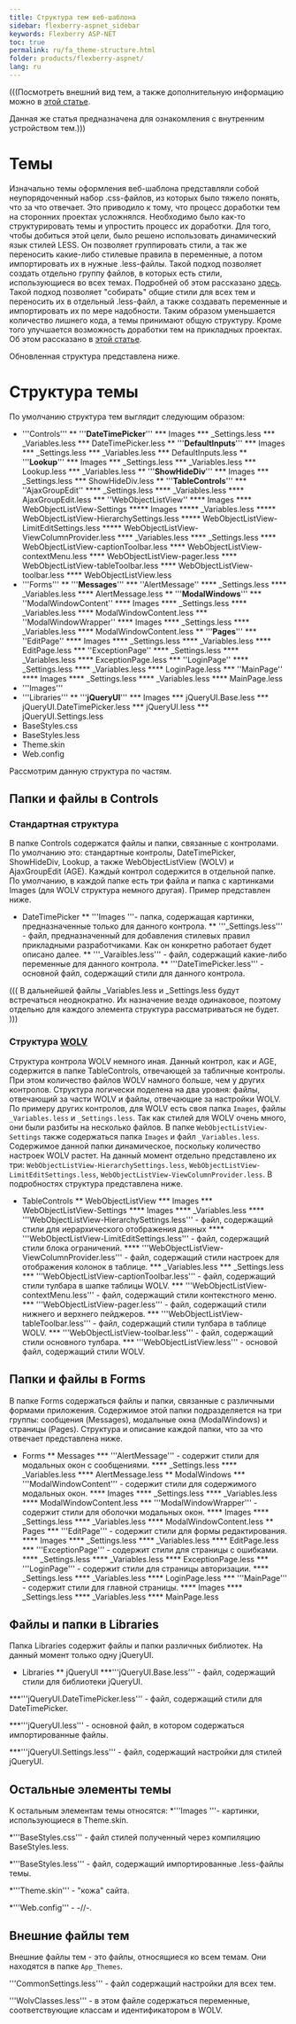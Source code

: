 ```yaml
---
title: Структура тем веб-шаблона
sidebar: flexberry-aspnet_sidebar
keywords: Flexberry ASP-NET
toc: true
permalink: ru/fa_theme-structure.html
folder: products/flexberry-aspnet/
lang: ru
---
```




(((Посмотреть внешний вид тем, а также дополнительную информацию можно в [этой статье](choose-theme.html).

Данная же статья предназначена для ознакомления с внутренним устройством тем.)))

# Темы
Изначально темы оформления веб-шаблона представляли собой неупорядоченный набор .css-файлов, из которых было тяжело понять, что за что отвечает. Это приводило к тому, что процесс доработки тем на сторонних проектах усложнялся. Необходимо было как-то структурировать темы и упростить процесс их доработки. Для того, чтобы добиться этой цели, было решено использовать динамический язык стилей LESS. Он позволяет группировать стили, а так же переносить какие-либо стилевые правила в переменные, а потом импортировать их в нужные .less-файлы. Такой подход позволяет создать отдельно группу файлов, в которых есть стили, использующиеся во всех темах. Подробней об этом рассказано [здесь](base-theme-structure.html).
  Такой подход позволяет "собирать" общие стили для всех тем и переносить их в отдельный .less-файл, а также создавать переменные и импортировать их по мере надобности. Таким образом уменьшается количество лишнего кода, а темы принимают общую структуру. Кроме того улучшается возможность доработки тем на прикладных проектах. Об этом рассказано в  [этой статье](change-theme.html).

Обновленная структура представлена ниже.



# Структура темы

По умолчанию структура тем выглядит следующим образом:

* '''Controls'''
** '''__DateTimePicker__'''
*** Images
*** _Settings.less
*** _Variables.less
*** DateTimePicker.less
** '''__DefaultInputs__'''
*** Images
*** _Settings.less
*** _Variables.less
*** DefaultInputs.less
** '''__Lookup__'''
*** Images
*** _Settings.less
*** _Variables.less
*** Lookup.less
*** _Variables.less
** '''__ShowHideDiv__'''
*** Images
*** _Settings.less
*** ShowHideDiv.less
** '''__TableControls__'''
*** ''AjaxGroupEdit''
**** _Settings.less
**** _Variables.less
**** AjaxGroupEdit.less
*** ''WebObjectListView''
**** Images
**** WebObjectListView-Settings
***** Images
***** _Variables.less
***** WebObjectListView-HierarchySettings.less
***** WebObjectListView-LimitEditSettings.less
***** WebObjectListView-ViewColumnProvider.less
**** _Variables.less
**** _Settings.less
**** WebObjectListView-captionToolbar.less
**** WebObjectListView-contextMenu.less
**** WebObjectListView-pager.less
**** WebObjectListView-tableToolbar.less
**** WebObjectListView-toolbar.less
**** WebObjectListView.less
* '''Forms'''
** '''__Messages__'''
*** ''AlertMessage''
**** _Settings.less
**** _Variables.less
**** AlertMessage.less
** '''__ModalWindows__'''
*** ''ModalWindowContent''
**** Images
**** _Settings.less
**** _Variables.less
**** ModalWindowContent.less
*** ''ModalWindowWrapper''
**** Images
**** _Settings.less
**** _Variables.less
**** ModalWindowContent.less
** '''__Pages__'''
*** ''EditPage''
**** Images
**** _Settings.less
**** _Variables.less
**** EditPage.less
*** ''ExceptionPage''
**** _Settings.less
**** _Variables.less
**** ExceptionPage.less
*** ''LoginPage''
**** _Settings.less
**** _Variables.less
**** LoginPage.less
*** ''MainPage''
**** Images
**** _Settings.less
**** _Variables.less
**** MainPage.less
* '''Images'''
* '''Libraries'''
** '''__jQueryUI__'''
*** Images
*** jQueryUI.Base.less
*** jQueryUI.DateTimePicker.less
*** jQueryUI.less
*** jQueryUI.Settings.less
* BaseStyles.css
* BaseStyles.less
* Theme.skin
* Web.config

Рассмотрим данную структура по частям.

## Папки и файлы в Controls

### Стандартная структура
В папке Controls содержатся файлы и папки, связанные с контролами. По умолчанию это: стандартные контролы, DateTimePicker, ShowHideDiv, Lookup, а также WebObjectListView (WOLV) и AjaxGroupEdit (AGE). Каждый контрол содержится в отдельной папке. По умолчанию, в каждой папке есть три файла и папка с картинками Images (для WOLV структура немного другая). Пример представлен ниже.

* DateTimePicker
** '''Images '''- папка, содержащая картинки, предназначенные только для данного контрола.
** '''_Settings.less''' - файл, предназначенный для добавления стилевых правил прикладными разработчиками. Как он конкретно работает будет описано далее.
** '''_Varaibles.less''' - файл, содержащий какие-либо переменные для данного контрола.
** '''DateTimePicker.less''' - основной файл, содержащий стили для данного контрола.


(((
<msg type=note> В дальнейшей файлы _Variables.less и _Settings.less будут встречаться неоднократно. Их назначение везде одинаковое, поэтому отдельно для каждого элемента структура рассматриваться не будет. </msg>
)))

### Структура [WOLV](web-object-list-view.html)
Структура контрола WOLV немного иная. Данный контрол, как и AGE, содержится в папке TableControls, отвечающей за табличные контролы. При этом количество файлов WOLV намного больше, чем у других контролов. Структура логически поделена на два уровня: файлы, отвечающий за части WOLV и файлы, отвечающие за настройки WOLV. По примеру других контролов, для WOLV есть своя папка `Images`, файлы `_Variables.less` и `_Settings.less`. Так как стилей для WOLV очень много, они были разбиты на несколько файлов.
В папке `WebObjectListView-Settings` также содержаться папка `Images` и файл `_Variables.less`. Содержимое данной папки динамическое, поскольку количество настроек WOLV растет. На данный момент отдельно представлено их три: `WebObjectListView-HierarchySettings.less`, `WebObjectListView-LimitEditSettings.less`, `WebObjectListView-ViewColumnProvider.less`. 
В подробностях структура представлена ниже.

* TableControls
** WebObjectListView
*** Images
*** WebObjectListView-Settings
**** Images
**** _Variables.less
**** '''WebObjectListView-HierarchySettings.less''' - файл, содержащий стили для иерархического отображения данных
**** '''WebObjectListView-LimitEditSettings.less''' - файл, содержащий стили блока ограничений.
**** '''WebObjectListView-ViewColumnProvider.less''' - файл, содержащий стили настроек для отображения колонок в таблице.
*** _Variables.less
*** _Settings.less
*** '''WebObjectListView-captionToolbar.less''' - файл, содержащий стили тулбара в шапке таблицы WOLV.
*** '''WebObjectListView-contextMenu.less''' - файл, содержащий стили контекстного меню.
*** '''WebObjectListView-pager.less''' - файл, содержащий стили нижнего и верхнего пейджеров.
*** '''WebObjectListView-tableToolbar.less''' - файл, содержащий стили тулбара в таблице WOLV.
*** '''WebObjectListView-toolbar.less''' - файл, содержащий стили основного тулбара.
*** '''WebObjectListView.less''' - основой файл, содержащий стили WOLV.


## Папки и файлы в Forms

В папке Forms содержаться файлы и папки, связанные с различными формами приложения. Содержимое этой папки подразделяется на три группы: сообщения (Messages), модальные окна (ModalWindows) и страницы (Pages). Структура и описание каждой папки, что за что отвечает представлена ниже.

 
* Forms
** Messages
*** '''AlertMessage''' - содержит стили для модальных окон с сообщениями.
**** _Settings.less
**** _Variables.less
**** AlertMessage.less
** ModalWindows
*** '''ModalWindowContent''' - содержит стили для содержимого модальных окон.
**** Images
**** _Settings.less
**** _Variables.less
**** ModalWindowContent.less
*** '''ModalWindowWrapper''' - содержит стили для оболочки модальных окон.
**** Images
**** _Settings.less
**** _Variables.less
**** ModalWindowContent.less
** Pages
*** '''EditPage''' - содержит стили для формы редактирования.
**** Images
**** _Settings.less
**** _Variables.less
**** EditPage.less
*** '''ExceptionPage''' - содержит стили для страницы с ошибками.
**** _Settings.less
**** _Variables.less
**** ExceptionPage.less
*** '''LoginPage''' - содержит стили для страницы авторизации.
**** _Settings.less
**** _Variables.less
**** LoginPage.less
*** '''MainPage''' - содержит стили для главной страницы.
**** Images
**** _Settings.less
**** _Variables.less
**** MainPage.less


## Файлы и папки в Libraries

Папка Libraries содержит файлы и папки различных библиотек. На данный момент только одну jQueryUI.

* Libraries
** jQueryUI
***'''jQueryUI.Base.less''' - файл, содержащий стили для библиотеки jQueryUI.

***'''jQueryUI.DateTimePicker.less''' - файл, содержащий стили для DateTimePicker.

***'''jQueryUI.less''' - основной файл, в котором содержаться импортированные файлы.

***'''jQueryUI.Settings.less''' - файл, содержащий настройки для стилей jQueryUI.


## Остальные элементы темы

К остальным элементам темы относятся:
*'''Images '''- картинки, использующиеся в Theme.skin.

*'''BaseStyles.css''' - файл стилей полученный через компиляцию BaseStyles.less.

*'''BaseStyles.less''' - файл, содержащий импортированные .less-файлы темы.

*'''Theme.skin''' - "кожа" сайта.

*'''Web.config''' - -//-.


## Внешние файлы тем

Внешние файлы тем - это файлы, относящиеся ко всем темам. Они находятся в папке `App_Themes`.

'''CommonSettings.less''' - файл содержащий настройки для всех тем.

'''WolvClasses.less''' - в этом файле содержаться переменные, соответствующие классам и идентификатором в WOLV.
